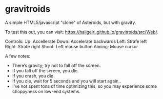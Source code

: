 gravitroids
===========

A simple HTML5/javascript "clone" of Asteroids, but with gravity. 

To test this out, you can visit: https://hallgeirl.github.io/gravitroids/src/Web/.

Controls:
Up: Accellerate
Down: Accelerate backwards
Left: Strafe left
Right: Strafe right
Shoot: Left mouse button
Aiming: Mouse cursor

A few notes:
- There’s gravity; try not to fall off the screen.
- If you fall off the screen, you die.
- If you crash, you die.
- If you die, wait for 5 seconds and you will start again..
- I've not spent tons of time optimizing this, so you may experience some choppyness on low-end systems.
